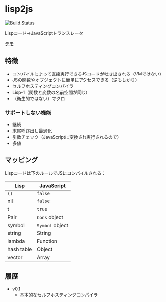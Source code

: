 lisp2js
=======

[![Build Status](https://travis-ci.org/tyfkda/lisp2js.svg)](https://travis-ci.org/tyfkda/lisp2js)

Lispコード→JavaScriptトランスレータ

[デモ](https://tyfkda.github.io/lisp2js/)

## 特徴
* コンパイルによって直接実行できるJSコードが吐き出される（VMではない）
* JSの関数やオブジェクトに簡単にアクセスできる（逆もしかり）
* セルフホスティングコンパイラ
* Lisp-1（関数と変数の名前空間が同じ）
* （衛生的ではない）マクロ

### サポートしない機能
* 継続
* 末尾呼び出し最適化
* 引数チェック（JavaScriptに変換され実行されるので）
* 多値

## マッピング
Lispコードは下のルールでJSにコンパイルされる：

| Lisp       | JavaScript      |
|------------|-----------------|
| `()`       | `false`         |
| nil        | `false`         |
| t          | `true`          |
| Pair       | `Cons` object   |
| symbol     | `Symbol` object |
| string     | String          |
| lambda     | Function        |
| hash table | Object          |
| vector     | Array           |


## 履歴
* v0.1
  * 基本的なセルフホスティングコンパイラ
